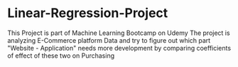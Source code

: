 # Linear-Regression-Project
This Project is part of Machine Learning Bootcamp on Udemy
The project is analyzing E-Commerce platform Data and try to figure out which part "Website - Application" needs more development by comparing coefficients of effect of these two on Purchasing
